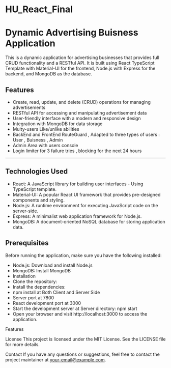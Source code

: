 # HU_React_Final

# Dynamic Advertising Buisness Application
This is a dynamic application for advertising businesses that provides full CRUD functionality and a RESTful API. It is built using React TypeScript Template  with Material-UI for the frontend, Node.js with Express for the backend, and MongoDB as the database.
 

## Features
* Create, read, update, and delete (CRUD) operations for managing advertisements
* RESTful API for accessing and manipulating advertisement data
*  User-friendly interface with a modern and responsive design
* Integration with MongoDB for data storage
* Multy-users Like/unlike  abilities
* BackEnd and FrontEnd RouteGuard , Adapted to three types of users : User , Buisness , Admin
* Admin Area with users console
* Login limiter for 3 failure tries , blocking for the next 24 hours

---
## Technologies Used

* React: A JavaScript library for building user interfaces - Using TypeScript template.
* Material-UI: A popular React UI framework that provides pre-designed components and styling.
* Node.js: A runtime environment for executing JavaScript code on the server-side.
* Express: A minimalist web application framework for Node.js.
* MongoDB: A document-oriented NoSQL database for storing application data.

## Prerequisites
Before running the application, make sure you have the following installed:

- Node.js: Download and install Node.js
- MongoDB: Install MongoDB
- Installation
- Clone the repository:
- Install the dependencies:
- npm install at Both Client and Server Side
- Server port at 7800
- React development port at 3000
- Start the development server at Server directory:  npm start
- Open your browser and visit http://localhost:3000 to access the application.

Features 

License
This project is licensed under the MIT License. See the LICENSE file for more details.

Contact
If you have any questions or suggestions, feel free to contact the project maintainer at your-email@example.com.
